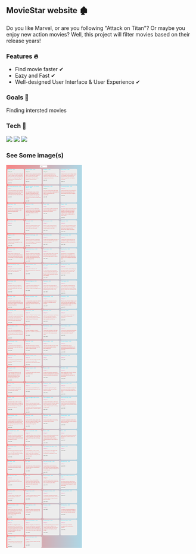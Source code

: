 <h2>MovieStar website  🏚 </h2>

<p>
Do you like Marvel, or are you following  "Attack on Titan"? Or maybe you enjoy new action movies? Well, this project will filter movies based on their release years!
</p>

<h3>Features 🔥</h3>

* Find movie faster  ✔
* Eazy and Fast   ✔
* Well-designed User Interface & User Experience  ✔

<h3>Goals  🎯</h3>

<p>Finding intersted movies</p>

<h3>Tech 🚀</h3>

<p>
<img  src="https://img.shields.io/badge/-HTML5-333333?style=flat&logo=HTML5" >
<img  src="https://img.shields.io/badge/-CSS-333333?style=flat&logo=CSS3&logoColor=1572B6" >
<img  src="https://img.shields.io/badge/-JavaScript-333333?style=flat&logo=javascript" >
</>

<h3>See Some image(s)</h3>
<a>
<img  src="xp.png" >
</a>










